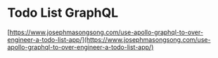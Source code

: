# Todo List GraphQL

[https://www.josephmasongsong.com/use-apollo-graphql-to-over-engineer-a-todo-list-app/](https://www.josephmasongsong.com/use-apollo-graphql-to-over-engineer-a-todo-list-app/)
